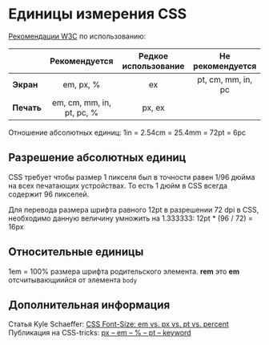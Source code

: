 # Единицы измерения CSS

[Рекомендации W3C](https://www.w3.org/Style/Examples/007/units.en.html) по использованию:

|            |        Рекомендуется      | Редкое использование |  Не рекомендуется  |
|------------|:-------------------------:|:--------------------:|:------------------:|
| **Экран**  | em, px, %                 | ex                   | pt, cm, mm, in, pc |
| **Печать** | em, cm, mm, in, pt, pc, % | px, ex               |                    |

Отношение абсолютных единиц: 1in = 2.54cm = 25.4mm = 72pt = 6pc

## Разрешение абсолютных единиц

CSS требует чтобы размер 1 пикселя был в точности равен 1/96 дюйма на всех печатающих устройствах. То есть 1 дюйм в CSS всегда содержит 96 пикселей.

Для перевода размера шрифта равного 12pt в разрешении 72 dpi в CSS, необходимо данную величину умножить на 1.333333: 12pt * (96 / 72) = 16px

## Относительные единицы

1em = 100% размера шрифта родительского элемента. **rem** это **em** отсчитывающиийся от элемента `body`

## Дополнительная информация

Статья Kyle Schaeffer: [CSS Font-Size: em vs. px vs. pt vs. percent](http://kyleschaeffer.com/development/css-font-size-em-vs-px-vs-pt-vs/)
Публикация на CSS-tricks: [px – em – % – pt – keyword](https://css-tricks.com/css-font-size/)